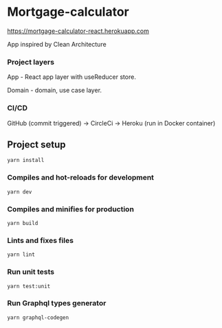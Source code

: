 <h1>Mortgage-calculator</h1>

<a> https://mortgage-calculator-react.herokuapp.com </a>

App inspired by Clean Architecture

### Project layers

App - React app layer with useReducer store.

Domain - domain, use case layer.

### CI/CD

GitHub (commit triggered) -> CircleCi -> Heroku (run in Docker container)

## Project setup
```
yarn install
```

### Compiles and hot-reloads for development
```
yarn dev
```

### Compiles and minifies for production
```
yarn build
```

### Lints and fixes files
```
yarn lint
```

### Run unit tests
```
yarn test:unit
```

### Run Graphql types generator
```
yarn graphql-codegen
```
